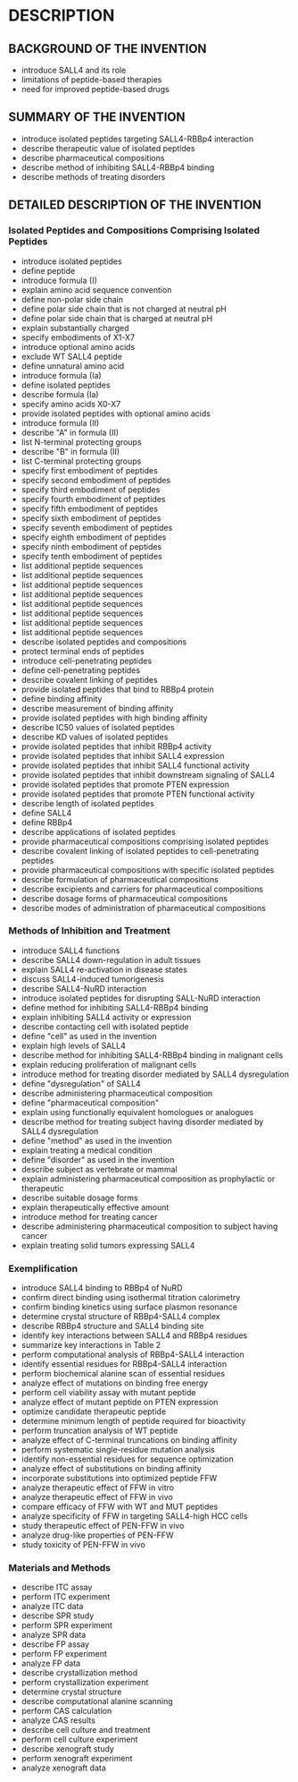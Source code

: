 # DESCRIPTION

## BACKGROUND OF THE INVENTION

- introduce SALL4 and its role
- limitations of peptide-based therapies
- need for improved peptide-based drugs

## SUMMARY OF THE INVENTION

- introduce isolated peptides targeting SALL4-RBBp4 interaction
- describe therapeutic value of isolated peptides
- describe pharmaceutical compositions
- describe method of inhibiting SALL4-RBBp4 binding
- describe methods of treating disorders

## DETAILED DESCRIPTION OF THE INVENTION

### Isolated Peptides and Compositions Comprising Isolated Peptides

- introduce isolated peptides
- define peptide
- introduce formula (I)
- explain amino acid sequence convention
- define non-polar side chain
- define polar side chain that is not charged at neutral pH
- define polar side chain that is charged at neutral pH
- explain substantially charged
- specify embodiments of X1-X7
- introduce optional amino acids
- exclude WT SALL4 peptide
- define unnatural amino acid
- introduce formula (Ia)
- define isolated peptides
- describe formula (Ia)
- specify amino acids X0-X7
- provide isolated peptides with optional amino acids
- introduce formula (II)
- describe "A" in formula (II)
- list N-terminal protecting groups
- describe "B" in formula (II)
- list C-terminal protecting groups
- specify first embodiment of peptides
- specify second embodiment of peptides
- specify third embodiment of peptides
- specify fourth embodiment of peptides
- specify fifth embodiment of peptides
- specify sixth embodiment of peptides
- specify seventh embodiment of peptides
- specify eighth embodiment of peptides
- specify ninth embodiment of peptides
- specify tenth embodiment of peptides
- list additional peptide sequences
- list additional peptide sequences
- list additional peptide sequences
- list additional peptide sequences
- list additional peptide sequences
- list additional peptide sequences
- list additional peptide sequences
- list additional peptide sequences
- describe isolated peptides and compositions
- protect terminal ends of peptides
- introduce cell-penetrating peptides
- define cell-penetrating peptides
- describe covalent linking of peptides
- provide isolated peptides that bind to RBBp4 protein
- define binding affinity
- describe measurement of binding affinity
- provide isolated peptides with high binding affinity
- describe IC50 values of isolated peptides
- describe KD values of isolated peptides
- provide isolated peptides that inhibit RBBp4 activity
- provide isolated peptides that inhibit SALL4 expression
- provide isolated peptides that inhibit SALL4 functional activity
- provide isolated peptides that inhibit downstream signaling of SALL4
- provide isolated peptides that promote PTEN expression
- provide isolated peptides that promote PTEN functional activity
- describe length of isolated peptides
- define SALL4
- define RBBp4
- describe applications of isolated peptides
- provide pharmaceutical compositions comprising isolated peptides
- describe covalent linking of isolated peptides to cell-penetrating peptides
- provide pharmaceutical compositions with specific isolated peptides
- describe formulation of pharmaceutical compositions
- describe excipients and carriers for pharmaceutical compositions
- describe dosage forms of pharmaceutical compositions
- describe modes of administration of pharmaceutical compositions

### Methods of Inhibition and Treatment

- introduce SALL4 functions
- describe SALL4 down-regulation in adult tissues
- explain SALL4 re-activation in disease states
- discuss SALL4-induced tumorigenesis
- describe SALL4-NuRD interaction
- introduce isolated peptides for disrupting SALL-NuRD interaction
- define method for inhibiting SALL4-RBBp4 binding
- explain inhibiting SALL4 activity or expression
- describe contacting cell with isolated peptide
- define "cell" as used in the invention
- explain high levels of SALL4
- describe method for inhibiting SALL4-RBBp4 binding in malignant cells
- explain reducing proliferation of malignant cells
- introduce method for treating disorder mediated by SALL4 dysregulation
- define "dysregulation" of SALL4
- describe administering pharmaceutical composition
- define "pharmaceutical composition"
- explain using functionally equivalent homologues or analogues
- describe method for treating subject having disorder mediated by SALL4 dysregulation
- define "method" as used in the invention
- explain treating a medical condition
- define "disorder" as used in the invention
- describe subject as vertebrate or mammal
- explain administering pharmaceutical composition as prophylactic or therapeutic
- describe suitable dosage forms
- explain therapeutically effective amount
- introduce method for treating cancer
- describe administering pharmaceutical composition to subject having cancer
- explain treating solid tumors expressing SALL4

### Exemplification

- introduce SALL4 binding to RBBp4 of NuRD
- confirm direct binding using isothermal titration calorimetry
- confirm binding kinetics using surface plasmon resonance
- determine crystal structure of RBBp4-SALL4 complex
- describe RBBp4 structure and SALL4 binding site
- identify key interactions between SALL4 and RBBp4 residues
- summarize key interactions in Table 2
- perform computational analysis of RBBp4-SALL4 interaction
- identify essential residues for RBBp4-SALL4 interaction
- perform biochemical alanine scan of essential residues
- analyze effect of mutations on binding free energy
- perform cell viability assay with mutant peptide
- analyze effect of mutant peptide on PTEN expression
- optimize candidate therapeutic peptide
- determine minimum length of peptide required for bioactivity
- perform truncation analysis of WT peptide
- analyze effect of C-terminal truncations on binding affinity
- perform systematic single-residue mutation analysis
- identify non-essential residues for sequence optimization
- analyze effect of substitutions on binding affinity
- incorporate substitutions into optimized peptide FFW
- analyze therapeutic effect of FFW in vitro
- analyze therapeutic effect of FFW in vivo
- compare efficacy of FFW with WT and MUT peptides
- analyze specificity of FFW in targeting SALL4-high HCC cells
- study therapeutic effect of PEN-FFW in vivo
- analyze drug-like properties of PEN-FFW
- study toxicity of PEN-FFW in vivo

### Materials and Methods

- describe ITC assay
- perform ITC experiment
- analyze ITC data
- describe SPR study
- perform SPR experiment
- analyze SPR data
- describe FP assay
- perform FP experiment
- analyze FP data
- describe crystallization method
- perform crystallization experiment
- determine crystal structure
- describe computational alanine scanning
- perform CAS calculation
- analyze CAS results
- describe cell culture and treatment
- perform cell culture experiment
- describe xenograft study
- perform xenograft experiment
- analyze xenograft data

